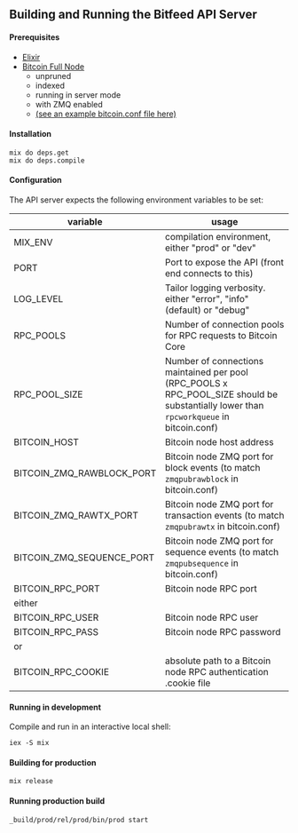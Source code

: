 ## Building and Running the Bitfeed API Server

#### Prerequisites
 - [Elixir](https://elixir-lang.org/install.html)
 - [Bitcoin Full Node](https://bitcoin.org/en/full-node)
 	- unpruned
 	- indexed
 	- running in server mode
 	- with ZMQ enabled
 	- [(see an example bitcoin.conf file here)](https://github.com/bitfeed-project/bitfeed/blob/master/server/bitcoin.conf.example)

#### Installation

```shell
mix do deps.get
mix do deps.compile
```

#### Configuration

The API server expects the following environment variables to be set:

| variable | usage |
|---|---|
| MIX_ENV | compilation environment, either "prod" or "dev" |
| PORT | Port to expose the API (front end connects to this) |
| LOG_LEVEL | Tailor logging verbosity. either "error", "info" (default) or "debug" |
| RPC_POOLS | Number of connection pools for RPC requests to Bitcoin Core |
| RPC_POOL_SIZE | Number of connections maintained per pool (RPC_POOLS x RPC_POOL_SIZE should be substantially lower than `rpcworkqueue` in bitcoin.conf) |
| BITCOIN_HOST | Bitcoin node host address |
| BITCOIN_ZMQ_RAWBLOCK_PORT | Bitcoin node ZMQ port for block events (to match `zmqpubrawblock` in bitcoin.conf) |
| BITCOIN_ZMQ_RAWTX_PORT | Bitcoin node ZMQ port for transaction events (to match `zmqpubrawtx` in bitcoin.conf) |
| BITCOIN_ZMQ_SEQUENCE_PORT | Bitcoin node ZMQ port for sequence events (to match `zmqpubsequence` in bitcoin.conf) |
| BITCOIN_RPC_PORT | Bitcoin node RPC port |
| either | |
| BITCOIN_RPC_USER | Bitcoin node RPC user |
| BITCOIN_RPC_PASS | Bitcoin node RPC password |
| or | |
| BITCOIN_RPC_COOKIE | absolute path to a Bitcoin node RPC authentication .cookie file |


#### Running in development

Compile and run in an interactive local shell:

```shell
iex -S mix
```

#### Building for production

```shell
mix release
```

#### Running production build

```shell
_build/prod/rel/prod/bin/prod start
```
